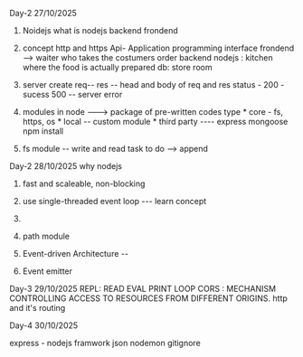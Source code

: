Day-2
27/10/2025
1. Noidejs
 what is nodejs
 backend
 frondend
 1. concept
 http and https
 Api- Application programming interface
frondend --> waiter who takes the costumers order
backend nodejs : kitchen where the food is actually prepared
db: store room

2. server create
    req--
    res --
    head and body of req and res
    status - 200 - sucess
             500 -- server error

3. modules in node
  ---> package of pre-written codes
       type
       * core - fs, https, os
       * local -- custom module
       * third party ---- express mongoose npm install

4. fs module  -- write and read
   task to do --> append

Day-2
28/10/2025
why nodejs
1. fast  and scaleable, non-blocking
2. use single-threaded event loop --- learn concept 
3. 

1. path module
3. Event-driven Architecture --  
3. Event emitter


Day-3
29/10/2025
REPL: READ EVAL PRINT LOOP
CORS : MECHANISM CONTROLLING ACCESS TO RESOURCES FROM DIFFERENT ORIGINS.
http and it's routing

Day-4
30/10/2025

express - nodejs framwork
json
nodemon
gitignore